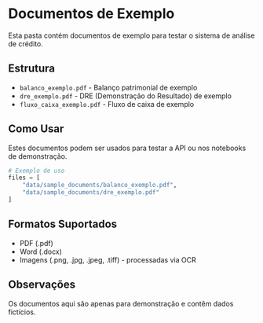 # Documentos de Exemplo

Esta pasta contém documentos de exemplo para testar o sistema de análise de crédito.

## Estrutura

- `balanco_exemplo.pdf` - Balanço patrimonial de exemplo
- `dre_exemplo.pdf` - DRE (Demonstração do Resultado) de exemplo  
- `fluxo_caixa_exemplo.pdf` - Fluxo de caixa de exemplo

## Como Usar

Estes documentos podem ser usados para testar a API ou nos notebooks de demonstração.

```python
# Exemplo de uso
files = [
    "data/sample_documents/balanco_exemplo.pdf",
    "data/sample_documents/dre_exemplo.pdf"
]
```

## Formatos Suportados

- PDF (.pdf)
- Word (.docx)
- Imagens (.png, .jpg, .jpeg, .tiff) - processadas via OCR

## Observações

Os documentos aqui são apenas para demonstração e contêm dados fictícios.